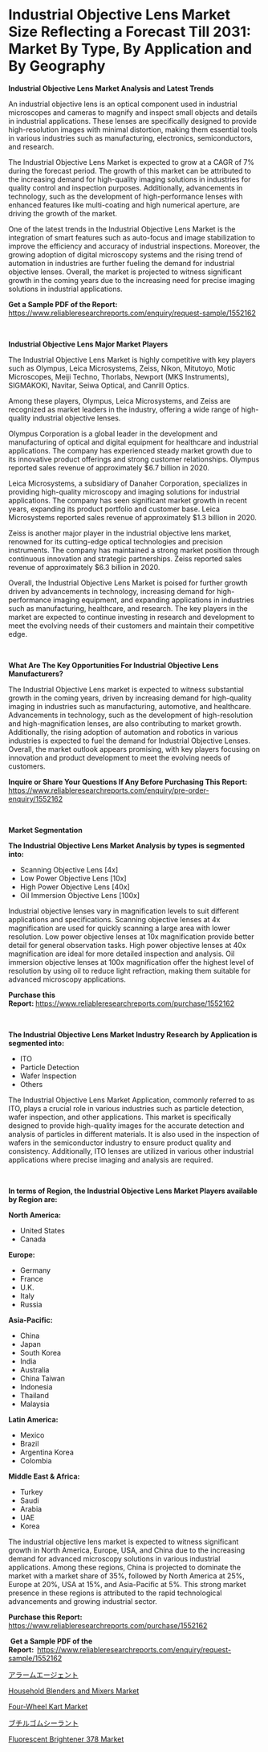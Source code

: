 <p><h1>Industrial Objective Lens Market Size Reflecting a Forecast Till 2031: Market By Type, By Application and By Geography</h1></p><p><strong>Industrial Objective Lens Market Analysis and Latest Trends</strong></p>
<p><p>An industrial objective lens is an optical component used in industrial microscopes and cameras to magnify and inspect small objects and details in industrial applications. These lenses are specifically designed to provide high-resolution images with minimal distortion, making them essential tools in various industries such as manufacturing, electronics, semiconductors, and research.</p><p>The Industrial Objective Lens Market is expected to grow at a CAGR of 7% during the forecast period. The growth of this market can be attributed to the increasing demand for high-quality imaging solutions in industries for quality control and inspection purposes. Additionally, advancements in technology, such as the development of high-performance lenses with enhanced features like multi-coating and high numerical aperture, are driving the growth of the market.</p><p>One of the latest trends in the Industrial Objective Lens Market is the integration of smart features such as auto-focus and image stabilization to improve the efficiency and accuracy of industrial inspections. Moreover, the growing adoption of digital microscopy systems and the rising trend of automation in industries are further fueling the demand for industrial objective lenses. Overall, the market is projected to witness significant growth in the coming years due to the increasing need for precise imaging solutions in industrial applications.</p></p>
<p><strong>Get a Sample PDF of the Report:&nbsp;</strong> <a href="https://www.reliableresearchreports.com/enquiry/request-sample/1552162">https://www.reliableresearchreports.com/enquiry/request-sample/1552162</a></p>
<p>&nbsp;</p>
<p><strong>Industrial Objective Lens Major Market Players</strong></p>
<p><p>The Industrial Objective Lens Market is highly competitive with key players such as Olympus, Leica Microsystems, Zeiss, Nikon, Mitutoyo, Motic Microscopes, Meiji Techno, Thorlabs, Newport (MKS Instruments), SIGMAKOKI, Navitar, Seiwa Optical, and Canrill Optics. </p><p>Among these players, Olympus, Leica Microsystems, and Zeiss are recognized as market leaders in the industry, offering a wide range of high-quality industrial objective lenses. </p><p>Olympus Corporation is a global leader in the development and manufacturing of optical and digital equipment for healthcare and industrial applications. The company has experienced steady market growth due to its innovative product offerings and strong customer relationships. Olympus reported sales revenue of approximately $6.7 billion in 2020.</p><p>Leica Microsystems, a subsidiary of Danaher Corporation, specializes in providing high-quality microscopy and imaging solutions for industrial applications. The company has seen significant market growth in recent years, expanding its product portfolio and customer base. Leica Microsystems reported sales revenue of approximately $1.3 billion in 2020.</p><p>Zeiss is another major player in the industrial objective lens market, renowned for its cutting-edge optical technologies and precision instruments. The company has maintained a strong market position through continuous innovation and strategic partnerships. Zeiss reported sales revenue of approximately $6.3 billion in 2020.</p><p>Overall, the Industrial Objective Lens Market is poised for further growth driven by advancements in technology, increasing demand for high-performance imaging equipment, and expanding applications in industries such as manufacturing, healthcare, and research. The key players in the market are expected to continue investing in research and development to meet the evolving needs of their customers and maintain their competitive edge.</p></p>
<p>&nbsp;</p>
<p><strong>What Are The Key Opportunities For Industrial Objective Lens Manufacturers?</strong></p>
<p><p>The Industrial Objective Lens market is expected to witness substantial growth in the coming years, driven by increasing demand for high-quality imaging in industries such as manufacturing, automotive, and healthcare. Advancements in technology, such as the development of high-resolution and high-magnification lenses, are also contributing to market growth. Additionally, the rising adoption of automation and robotics in various industries is expected to fuel the demand for Industrial Objective Lenses. Overall, the market outlook appears promising, with key players focusing on innovation and product development to meet the evolving needs of customers.</p></p>
<p><strong>Inquire or Share Your Questions If Any Before Purchasing This Report:</strong> <a href="https://www.reliableresearchreports.com/enquiry/pre-order-enquiry/1552162">https://www.reliableresearchreports.com/enquiry/pre-order-enquiry/1552162</a></p>
<p>&nbsp;</p>
<p><strong>Market Segmentation</strong></p>
<p><strong>The Industrial Objective Lens Market Analysis by types is segmented into:</strong></p>
<p><ul><li>Scanning Objective Lens [4x]</li><li>Low Power Objective Lens [10x]</li><li>High Power Objective Lens [40x]</li><li>Oil Immersion Objective Lens [100x]</li></ul></p>
<p><p>Industrial objective lenses vary in magnification levels to suit different applications and specifications. Scanning objective lenses at 4x magnification are used for quickly scanning a large area with lower resolution. Low power objective lenses at 10x magnification provide better detail for general observation tasks. High power objective lenses at 40x magnification are ideal for more detailed inspection and analysis. Oil immersion objective lenses at 100x magnification offer the highest level of resolution by using oil to reduce light refraction, making them suitable for advanced microscopy applications.</p></p>
<p><strong>Purchase this Report:&nbsp;</strong><a href="https://www.reliableresearchreports.com/purchase/1552162">https://www.reliableresearchreports.com/purchase/1552162</a></p>
<p>&nbsp;</p>
<p><strong>The Industrial Objective Lens Market Industry Research by Application is segmented into:</strong></p>
<p><ul><li>ITO</li><li>Particle Detection</li><li>Wafer Inspection</li><li>Others</li></ul></p>
<p><p>The Industrial Objective Lens Market Application, commonly referred to as ITO, plays a crucial role in various industries such as particle detection, wafer inspection, and other applications. This market is specifically designed to provide high-quality images for the accurate detection and analysis of particles in different materials. It is also used in the inspection of wafers in the semiconductor industry to ensure product quality and consistency. Additionally, ITO lenses are utilized in various other industrial applications where precise imaging and analysis are required.</p></p>
<p>&nbsp;</p>
<p><strong>In terms of Region, the Industrial Objective Lens Market Players available by Region are:</strong></p>
<p>
    <p> <strong> North America: </strong>
        <ul>
            <li>United States</li>
            <li>Canada</li>
        </ul>
        </p> 
    <p> <strong> Europe: </strong>
        <ul>
            <li>Germany</li>
            <li>France</li>
            <li>U.K.</li>
            <li>Italy</li>
            <li>Russia</li>
        </ul>
        </p> 
    <p> <strong> Asia-Pacific: </strong>
        <ul>
            <li>China</li>
            <li>Japan</li>
            <li>South Korea</li>
            <li>India</li>
            <li>Australia</li>
            <li>China Taiwan</li>
            <li>Indonesia</li>
            <li>Thailand</li>
            <li>Malaysia</li>
        </ul>
        </p> 
    <p> <strong> Latin America: </strong>
        <ul>
            <li>Mexico</li>
            <li>Brazil</li>
            <li>Argentina Korea</li>
            <li>Colombia</li>
        </ul>
        </p> 
    <p> <strong> Middle East & Africa: </strong>
        <ul>
            <li>Turkey</li>
            <li>Saudi</li>
            <li>Arabia</li>
            <li>UAE</li>
            <li>Korea</li>
        </ul>
    </p>
    </p>
<p><p>The industrial objective lens market is expected to witness significant growth in North America, Europe, USA, and China due to the increasing demand for advanced microscopy solutions in various industrial applications. Among these regions, China is projected to dominate the market with a market share of 35%, followed by North America at 25%, Europe at 20%, USA at 15%, and Asia-Pacific at 5%. This strong market presence in these regions is attributed to the rapid technological advancements and growing industrial sector.</p></p>
<p><strong>Purchase this Report: </strong><a href="https://www.reliableresearchreports.com/purchase/1552162">https://www.reliableresearchreports.com/purchase/1552162</a></p>
<p>&nbsp;<strong>Get a Sample PDF of the Report:&nbsp;&nbsp;</strong><a href="https://www.reliableresearchreports.com/enquiry/request-sample/1552162">https://www.reliableresearchreports.com/enquiry/request-sample/1552162</a></p>
<p><strong></strong></p>
<p><p><a href="https://github.com/NashBeahan2023/Market-Research-Report-List-1/blob/main/82571257096.md">アラームエージェント</a></p><p><a href="https://github.com/kathiaseamanalvaradovlprc2h/Market-Research-Report-List-1/blob/main/household-blenders-and-mixers-market.md">Household Blenders and Mixers Market</a></p><p><a href="https://github.com/wusalecollins540tpqoz/Market-Research-Report-List-1/blob/main/four-wheel-kart-market.md">Four-Wheel Kart Market</a></p><p><a href="https://github.com/joaejkdzgyljvo6/Market-Research-Report-List-1/blob/main/93946517095.md">ブチルゴムシーラント</a></p><p><a href="https://issuu.com/reportprime-2/docs/fluorescent-brightener-378-market-size-2030.pptx">Fluorescent Brightener 378 Market</a></p></p>